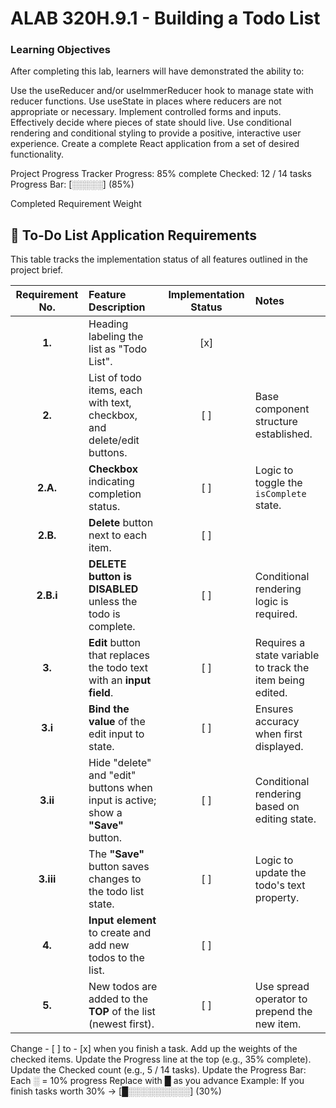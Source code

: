 # ALAB 320H.9.1 - Building a Todo List

### Learning Objectives
After completing this lab, learners will have demonstrated the ability to:

Use the useReducer and/or useImmerReducer hook to manage state with reducer functions.
Use useState in places where reducers are not appropriate or necessary.
Implement controlled forms and inputs.
Effectively decide where pieces of state should live.
Use conditional rendering and conditional styling to provide a positive, interactive user experience.
Create a complete React application from a set of desired functionality.



Project Progress Tracker
Progress: 85% complete
Checked: 12 / 14 tasks
Progress Bar: [░░░░░] (85%)

Completed	Requirement	Weight

## 📝 To-Do List Application Requirements

This table tracks the implementation status of all features outlined in the project brief.

| Requirement No. | Feature Description | Implementation Status | Notes |
| :---: | :--- | :---: | :--- |
| **1.** | Heading labeling the list as "Todo List". | [x] | |
| **2.** | List of todo items, each with text, checkbox, and delete/edit buttons. | [ ] | Base component structure established. |
| **2.A.** | **Checkbox** indicating completion status. | [ ] | Logic to toggle the `isComplete` state. |
| **2.B.** | **Delete** button next to each item. | [ ] | |
| **2.B.i** | **DELETE button is DISABLED** unless the todo is complete. | [ ] | Conditional rendering logic is required. |
| **3.** | **Edit** button that replaces the todo text with an **input field**. | [ ] | Requires a state variable to track the item being edited. |
| **3.i** | **Bind the value** of the edit input to state. | [ ] | Ensures accuracy when first displayed. |
| **3.ii** | Hide "delete" and "edit" buttons when input is active; show a **"Save"** button. | [ ] | Conditional rendering based on editing state. |
| **3.iii** | The **"Save"** button saves changes to the todo list state. | [ ] | Logic to update the todo's text property. |
| **4.** | **Input element** to create and add new todos to the list. | [ ] | |
| **5.** | New todos are added to the **TOP** of the list (newest first). | [ ] | Use spread operator to prepend the new item. |

Change - [ ] to - [x] when you finish a task.
Add up the weights of the checked items.
Update the Progress line at the top (e.g., 35% complete).
Update the Checked count (e.g., 5 / 14 tasks).
Update the Progress Bar:
Each ░ = 10% progress
Replace with █ as you advance
Example: If you finish tasks worth 30% → [█░░░░░░░░░░] (30%)

